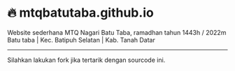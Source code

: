 # 🔥 mtqbatutaba.github.io
Website sederhana MTQ Nagari Batu Taba, ramadhan tahun 1443h / 2022m
Batu taba | Kec. Batipuh Selatan | Kab. Tanah Datar

---

Silahkan lakukan fork jika tertarik dengan sourcode ini.